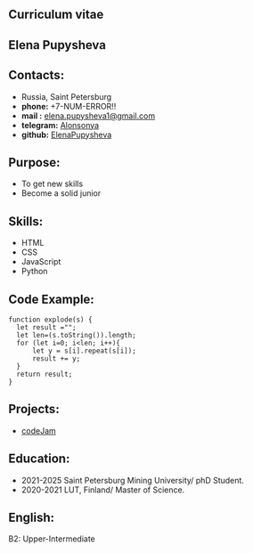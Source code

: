 ## Curriculum vitae


## Elena Pupysheva

## Contacts:
  - Russia, Saint Petersburg
  - **phone:**    +7-NUM-ERROR!!
  - **mail :**    elena.pupysheva1@gmail.com
  - **telegram:** [Alonsonya](https://t.me/Alonsonya)
  - **github:**   [ElenaPupysheva](https://github.com/ElenaPupysheva)

## Purpose:
  - To get new skills
  - Become a solid junior

## Skills:
  - HTML
  - CSS
  - JavaScript
  - Python

## Code Example:
``` 
function explode(s) {
  let result ="";
  let len=(s.toString()).length;
  for (let i=0; i<len; i++){
      let y = s[i].repeat(s[i]);
      result += y;
  }
  return result;
}
```

## Projects:
  - [codeJam](https://elenapupysheva-eldritch-codejam.netlify.app/)

## Education:
  - 2021-2025 Saint Petersburg Mining University/ phD Student.
  - 2020-2021 LUT, Finland/ Master of Science.
  
## English:
B2: Upper-Intermediate
